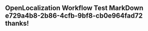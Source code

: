 <properties
ms.topic="hero-topic"
ms.test1="hero-topic"
ms.test2="test"/>

## OpenLocalization Workflow Test MarkDown e729a4b8-2b86-4cfb-9bf8-cb0e964fad72 thanks!
